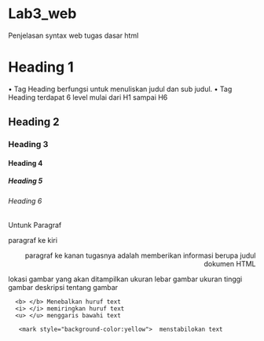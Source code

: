 # Lab3_web
Penjelasan syntax web tugas dasar html
<!DOCTYPE html>   <document informasi>
<html></html>      <document informasi>
<head></head>      <dokumen informasi>
 <body></body>      <isi dokumen>

 <h1>Heading 1</h1>  • Tag Heading berfungsi untuk menuliskan judul dan sub judul.
                      • Tag Heading terdapat 6 level mulai dari H1 sampai H6
<h2>Heading 2</h2>
<h3>Heading 3</h3>
<h4>Heading 4</h4>
<h5>Heading 5</h5>
<h6>Heading 6</h6>
  
  
  <p> </p>    Untunk Paragraf
  <p align="left"> paragraf ke kiri
   <p align="right"> paragraf ke kanan
  
  <title> </title>  tugasnya adalah memberikan informasi berupa judul dokumen HTML
  
  <src>  lokasi gambar yang akan ditampilkan
   <width>  ukuran lebar gambar
    <height> ukuran tinggi gambar
    <alt>  deskripsi tentang gambar
      
      <b> </b> Menebalkan huruf text
      <i> </i> memiringkan huruf text
      <u> </u> menggaris bawahi text
      
       <mark style="background-color:yellow">  menstabilokan text
         
